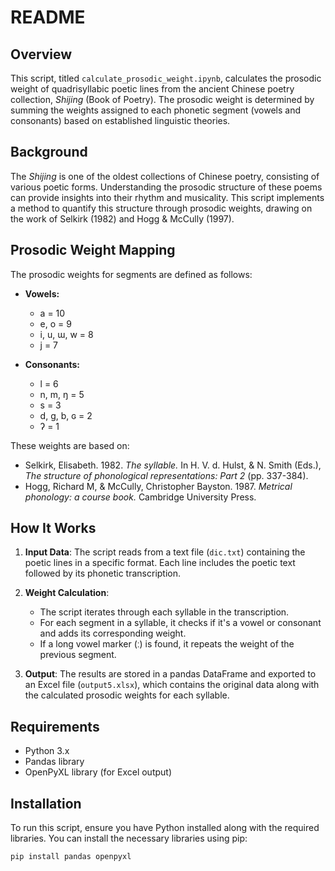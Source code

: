 # README

## Overview

This script, titled `calculate_prosodic_weight.ipynb`, calculates the prosodic weight of quadrisyllabic poetic lines from the ancient Chinese poetry collection, *Shijing* (Book of Poetry). The prosodic weight is determined by summing the weights assigned to each phonetic segment (vowels and consonants) based on established linguistic theories.

## Background

The *Shijing* is one of the oldest collections of Chinese poetry, consisting of various poetic forms. Understanding the prosodic structure of these poems can provide insights into their rhythm and musicality. This script implements a method to quantify this structure through prosodic weights, drawing on the work of Selkirk (1982) and Hogg & McCully (1997).

## Prosodic Weight Mapping

The prosodic weights for segments are defined as follows:

- **Vowels:**
  - a = 10
  - e, o = 9
  - i, u, ɯ, w = 8
  - j = 7

- **Consonants:**
  - l = 6
  - n, m, ŋ = 5
  - s = 3
  - d, g, b, ɢ = 2
  - ʔ = 1

These weights are based on:
- Selkirk, Elisabeth. 1982. *The syllable.* In H. V. d. Hulst, & N. Smith (Eds.), *The structure of phonological representations: Part 2* (pp. 337-384).
- Hogg, Richard M, & McCully, Christopher Bayston. 1987. *Metrical phonology: a course book.* Cambridge University Press.

## How It Works

1. **Input Data**: The script reads from a text file (`dic.txt`) containing the poetic lines in a specific format. Each line includes the poetic text followed by its phonetic transcription.

2. **Weight Calculation**:
   - The script iterates through each syllable in the transcription.
   - For each segment in a syllable, it checks if it's a vowel or consonant and adds its corresponding weight.
   - If a long vowel marker (ː) is found, it repeats the weight of the previous segment.

3. **Output**: The results are stored in a pandas DataFrame and exported to an Excel file (`output5.xlsx`), which contains the original data along with the calculated prosodic weights for each syllable.

## Requirements

- Python 3.x
- Pandas library
- OpenPyXL library (for Excel output)

## Installation

To run this script, ensure you have Python installed along with the required libraries. You can install the necessary libraries using pip:

```bash
pip install pandas openpyxl
